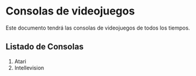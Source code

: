 # Consolas de videojuegos

Este documento tendrá las consolas de videojuegos de todos los tiempos.

## Listado de Consolas

1. Atari
2. Intellevision
